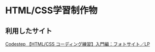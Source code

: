 # HTML/CSS学習制作物

## 利用したサイト

[Codestep 【HTML/CSS コーディング練習】入門編：フォトサイト／LP](https://code-step.com/photo-menu/)